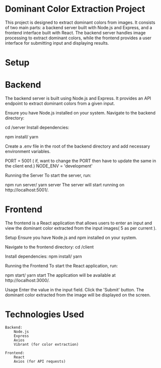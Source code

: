 # Dominant Color Extraction Project

This project is designed to extract dominant colors from images. It consists of two main parts: a backend server built with Node.js and Express, and a frontend interface built with React. The backend server handles image processing to extract dominant colors, while the frontend provides a user interface for submitting input and displaying results.

# Setup

# Backend

The backend server is built using Node.js and Express. It provides an API endpoint to extract dominant colors from a given input.

Ensure you have Node.js installed on your system.
Navigate to the backend directory:

cd /server
Install dependencies:

npm install/ yarn

Create a .env file in the root of the backend directory and add necessary environment variables.

PORT = 5001 ( if, want to change the PORT then have to update the same in the client end.)
NODE_ENV = 'development'

Running the Server
To start the server, run:

npm run server/ yarn server
The server will start running on http://localhost:5001/.

# Frontend

The frontend is a React application that allows users to enter an input and view the dominant color extracted from the input images( 5 as per current ).

Setup
Ensure you have Node.js and npm installed on your system.

Navigate to the frontend directory:
cd /client

Install dependencies:
npm install/ yarn

Running the Frontend
To start the React application, run:

npm start/ yarn start
The application will be available at http://localhost:3000/.

Usage
Enter the value in the input field.
Click the 'Submit' button.
The dominant color extracted from the image will be displayed on the screen.

# Technologies Used

    Backend:
        Node.js
        Express
        Axios
        Vibrant (for color extraction)

    Frontend:
        React
        Axios (for API requests)
